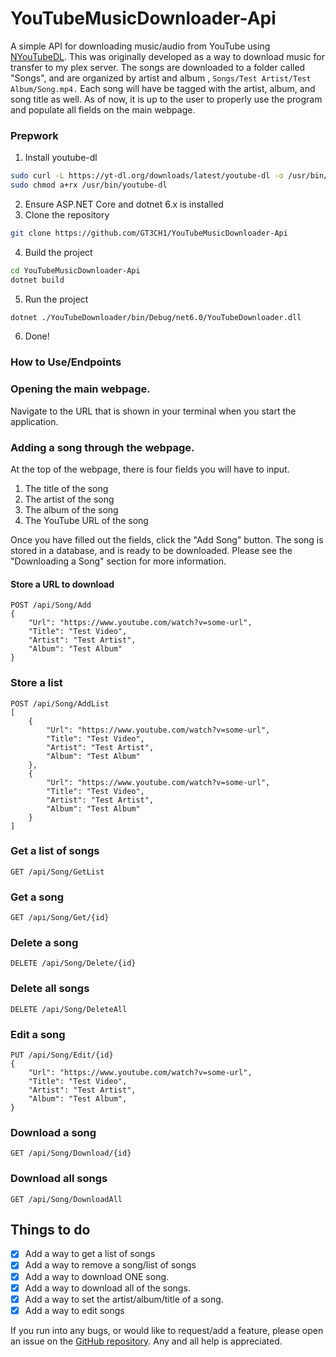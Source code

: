 # YouTubeMusicDownloader-Api

A simple API for downloading music/audio from YouTube using [NYouTubeDL](https://gitlab.com/BrianAllred/NYoutubeDL).
This was originally developed as a way to download music for transfer to my plex server.
The songs are downloaded to a folder called "Songs", and are organized by artist and album ,
`Songs/Test Artist/Test Album/Song.mp4.`
Each song will have be tagged with the artist, album, and song title as well.
As of now, it is up to the user to properly use the program and populate
all fields on the main webpage.

### Prepwork

1. Install youtube-dl

```bash
sudo curl -L https://yt-dl.org/downloads/latest/youtube-dl -o /usr/bin/youtube-dl
sudo chmod a+rx /usr/bin/youtube-dl
```

2. Ensure ASP.NET Core and dotnet 6.x is installed
3. Clone the repository

```bash
git clone https://github.com/GT3CH1/YouTubeMusicDownloader-Api
```

4. Build the project

```bash
cd YouTubeMusicDownloader-Api
dotnet build
```

5. Run the project

```bash
dotnet ./YouTubeDownloader/bin/Debug/net6.0/YouTubeDownloader.dll
```

6. Done!

### How to Use/Endpoints

### Opening the main webpage.

Navigate to the URL that is shown in your terminal when you start the application.

### Adding a song through the webpage.

At the top of the webpage, there is four fields you will have to input.

1. The title of the song
2. The artist of the song
3. The album of the song
4. The YouTube URL of the song

Once you have filled out the fields, click the "Add Song" button.
The song is stored in a database, and is ready to be downloaded.
Please see the "Downloading a Song" section for more information.

#### Store a URL to download

```http request
POST /api/Song/Add 
{
    "Url": "https://www.youtube.com/watch?v=some-url",
    "Title": "Test Video",
    "Artist": "Test Artist",
    "Album": "Test Album"
}
```

### Store a list

```http request
POST /api/Song/AddList
[
    {
        "Url": "https://www.youtube.com/watch?v=some-url",
        "Title": "Test Video",
        "Artist": "Test Artist",
        "Album": "Test Album"
    },
    {
        "Url": "https://www.youtube.com/watch?v=some-url",
        "Title": "Test Video",
        "Artist": "Test Artist",
        "Album": "Test Album"
    }
]
```

### Get a list of songs

```http request
GET /api/Song/GetList
```

### Get a song

```http request
GET /api/Song/Get/{id}
```

### Delete a song

```http request
DELETE /api/Song/Delete/{id}
```

### Delete all songs

```http request
DELETE /api/Song/DeleteAll
```

### Edit a song

```http request
PUT /api/Song/Edit/{id}
{
    "Url": "https://www.youtube.com/watch?v=some-url",
    "Title": "Test Video",
    "Artist": "Test Artist",
    "Album": "Test Album",
}
```

### Download a song

```http request
GET /api/Song/Download/{id}
```

### Download all songs

```http request
GET /api/Song/DownloadAll
```

## Things to do

- [x] Add a way to get a list of songs
- [x] Add a way to remove a song/list of songs
- [x] Add a way to download ONE song.
- [x] Add a way to download all of the songs.
- [x] Add a way to set the artist/album/title of a song.
- [x] Add a way to edit songs

If you run into any bugs, or would like to request/add a feature,
please open an issue on the [GitHub repository](https://github.com/gt3ch1/YouTubeMusicDownloader-Api).
Any and all help is appreciated.
